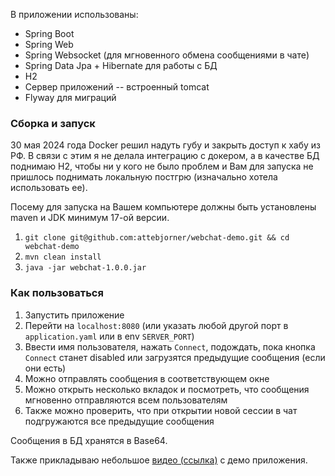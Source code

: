 В приложении использованы:
- Spring Boot
- Spring Web
- Spring Websocket (для мгновенного обмена сообщениями в чате)
- Spring Data Jpa + Hibernate для работы с БД
- H2
- Сервер приложений -- встроенный tomcat
- Flyway для миграций

### Сборка и запуск

30 мая 2024 года Docker решил надуть губу и закрыть доступ к хабу из РФ. В связи с этим я не делала интеграцию с докером, а в качестве БД поднимаю H2, чтобы ни у кого не было проблем и Вам для запуска не пришлось поднимать локальную постгрю (изначально хотела использовать ее).

Посему для запуска на Вашем компьютере должны быть установлены maven и JDK минимум 17-ой версии. 

1. `git clone git@github.com:attebjorner/webchat-demo.git && cd webchat-demo`
2. `mvn clean install`
3. `java -jar webchat-1.0.0.jar`

### Как пользоваться 

1. Запустить приложение
2. Перейти на `localhost:8080` (или указать любой другой порт в `application.yaml` или в env `SERVER_PORT`)
3. Ввести имя пользователя, нажать `Connect`, подождать, пока кнопка `Connect` станет disabled или загрузятся предыдущие сообщения (если они есть)
4. Можно отправлять сообщения в соответствующем окне
5. Можно открыть несколько вкладок и посмотреть, что сообщения мгновенно отправляются всем пользователям
6. Также можно проверить, что при открытии новой сессии в чат подгружаются все предыдущие сообщения

Сообщения в БД хранятся в Base64.

Также прикладываю небольшое [видео (ссылка)](https://hub.2853.org/s/A2gS4c3RX7cXdaM) с демо приложения. 
